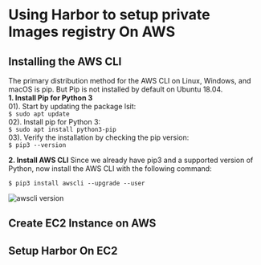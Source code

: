 # Using Harbor to setup private Images registry On AWS

## Installing the AWS CLI
The primary distribution method for the AWS CLI on Linux, Windows, and macOS is pip. But Pip is not installed by default on Ubuntu 18.04.<br/>
**1. Install Pip for Python 3** <br/>
    01). Start by updating the package lsit:<br/>
    ```$ sudo apt update``` 
<br/>
    02). Install pip for Python 3: <br/>
    ```
    $ sudo apt install python3-pip
    ```
<br/>
    03). Verify the installation by checking the pip version:<br/>
    ```
    $ pip3 --version
    ```
<br/>

**2. Install AWS CLI**
Since we already have pip3 and a supported version of Python, now install the AWS CLI with the following command:
```
$ pip3 install awscli --upgrade --user
```
![awscli version]()






## Create EC2 Instance on AWS
 




## Setup Harbor On EC2

